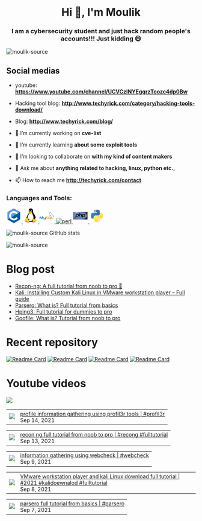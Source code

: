 <h1 align="center">Hi 👋, I'm Moulik</h1>
<h3 align="center">I am a cybersecurity student and just hack random people's accounts!!! Just kidding 😄</h3>

<p align="left"> <img src="https://komarev.com/ghpvc/?username=moulik-source&label=Profile%20views&color=0e75b6&style=flat" alt="moulik-source" /> </p> 

## Social medias
- youtube: **https://www.youtube.com/channel/UCVCzINYEgqrzToozc4dp0Bw**
- Hacking tool blog: **http://www.techyrick.com/category/hacking-tools-download/**
- Blog: **http://www.techyrick.com/blog/**

- 🔭 I’m currently working on **cve-list**

- 🌱 I’m currently learning **about some exploit tools**

- 👯 I’m looking to collaborate on **with my kind of content makers**

- 💬 Ask me about **anything related to hacking, linux, python etc.,**

- 📫 How to reach me **http://techyrick.com/contact**


<h3 align="left">Languages and Tools:</h3>
<p align="left"> <a href="https://www.cprogramming.com/" target="_blank"> <img src="https://raw.githubusercontent.com/devicons/devicon/master/icons/c/c-original.svg" alt="c" width="40" height="40"/> </a> <a href="https://www.linux.org/" target="_blank"> <img src="https://raw.githubusercontent.com/devicons/devicon/master/icons/linux/linux-original.svg" alt="linux" width="40" height="40"/> </a> <a href="https://www.mysql.com/" target="_blank"> <img src="https://raw.githubusercontent.com/devicons/devicon/master/icons/mysql/mysql-original-wordmark.svg" alt="mysql" width="40" height="40"/> </a> <a href="https://www.perl.org/" target="_blank"> <img src="https://api.iconify.design/logos-perl.svg" alt="perl" width="40" height="40"/> </a> <a href="https://www.php.net" target="_blank"> <img src="https://raw.githubusercontent.com/devicons/devicon/master/icons/php/php-original.svg" alt="php" width="40" height="40"/> </a> <a href="https://www.python.org" target="_blank"> <img src="https://raw.githubusercontent.com/devicons/devicon/master/icons/python/python-original.svg" alt="python" width="40" height="40"/> </a> </p>



![moulik-source GitHub stats](https://github-readme-stats.vercel.app/api?username=moulik-source&show_icons=true&theme=vision-friendly-dark)

<p><img align="center" src="https://github-readme-streak-stats.herokuapp.com/?user=moulik-source&theme=vision-friendly-dark" alt="moulik-source" /></p>

# Blog post
<!-- BLOG-POST-LIST:START -->
- [Recon-ng: A full tutorial from noob to pro 💯](https://www.techyrick.com/recon-ng/)
- [Kali: Installing Custom Kali Linux in VMware workstation player – Full guide](https://www.techyrick.com/kali-installing-custom-kali-linux-in-vmware-workstation-player-full-guide/)
- [Parsero: What is? Full tutorial from basics](https://www.techyrick.com/parsero/)
- [Hping3: Full tutorial for dummies to pro](https://www.techyrick.com/hping3-full-tutorial-for-dummies-to-pro/)
- [Goofile: What is? Tutorial from noob to pro](https://www.techyrick.com/goofile/)
<!-- BLOG-POST-LIST:END -->

# Recent repository 

[![Readme Card](https://github-readme-stats.vercel.app/api/pin/?username=moulik-source&repo=ddos&theme=outrun)](https://github.com/moulik-source/ddos) 
[![Readme Card](https://github-readme-stats.vercel.app/api/pin/?username=moulik-source&repo=port-scan&theme=outrun)](https://github.com/moulik-source/port-scan)
[![Readme Card](https://github-readme-stats.vercel.app/api/pin/?username=moulik-source&repo=webcheck&theme=outrun)](https://github.com/moulik-source/webcheck)
[![Readme Card](https://github-readme-stats.vercel.app/api/pin/?username=moulik-source&repo=social&theme=outrun)](https://github.com/moulik-source/social)

# Youtube videos

[<img src="https://img.shields.io/badge/-Subscribe-red?style=for-the-badge&logo=youtube&logoColor=white"/>](https://www.youtube.com/channel/UCVCzINYEgqrzToozc4dp0Bw?sub_confirmation=1)

<!-- YOUTUBE:START --><table><tr><td><a href="https://www.youtube.com/watch?v=usjehTGBISk"><img width="140px" src="https://i.ytimg.com/vi/usjehTGBISk/mqdefault.jpg"></a></td>
<td><a href="https://www.youtube.com/watch?v=usjehTGBISk">profile information gathering using profil3r tools | #profil3r</a><br/>Sep 14, 2021</td></tr></table>
<table><tr><td><a href="https://www.youtube.com/watch?v=AWwL8v9LMRI"><img width="140px" src="https://i.ytimg.com/vi/AWwL8v9LMRI/mqdefault.jpg"></a></td>
<td><a href="https://www.youtube.com/watch?v=AWwL8v9LMRI">recon ng full tutorial from noob to pro | #recong #fulltutorial</a><br/>Sep 13, 2021</td></tr></table>
<table><tr><td><a href="https://www.youtube.com/watch?v=Eq4GdBKIe30"><img width="140px" src="https://i.ytimg.com/vi/Eq4GdBKIe30/mqdefault.jpg"></a></td>
<td><a href="https://www.youtube.com/watch?v=Eq4GdBKIe30">information gathering using webcheck | #webcheck</a><br/>Sep 9, 2021</td></tr></table>
<table><tr><td><a href="https://www.youtube.com/watch?v=IyQN_PzwhgI"><img width="140px" src="https://i.ytimg.com/vi/IyQN_PzwhgI/mqdefault.jpg"></a></td>
<td><a href="https://www.youtube.com/watch?v=IyQN_PzwhgI">VMware workstation player and kali Linux download full tutorial | #2021 #kalidoewnalod #fulltutorial</a><br/>Sep 8, 2021</td></tr></table>
<table><tr><td><a href="https://www.youtube.com/watch?v=ZQcdi6MS0I0"><img width="140px" src="https://i.ytimg.com/vi/ZQcdi6MS0I0/mqdefault.jpg"></a></td>
<td><a href="https://www.youtube.com/watch?v=ZQcdi6MS0I0">parsero full tutorial from basics | #parsero</a><br/>Sep 7, 2021</td></tr></table>
<!-- YOUTUBE:END -->

